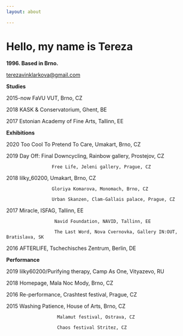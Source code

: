 ```yaml
---
layout: about

---
```

# Hello, my name is Tereza

**1996. Based in Brno.**

terezavinklarkova@gmail.com

**Studies**

2015-now   FaVU VUT, Brno, CZ

2018           KASK & Conservatorium, Ghent, BE

2017           Estonian Academy of Fine Arts, Tallinn, EE

**Exhibitions**

2020            Too Cool To Pretend To Care, Umakart, Brno, CZ

2019             Day Off: Final Downcycling, Rainbow gallery, Prostejov, CZ

                     Free Life, Jeleni gallery, Prague, CZ

2018             lilky_60200, Umakart, Brno, CZ

                     Gloriya Komarova, Monomach, Brno, CZ

                     Urban Skanzen, Clam-Gallais palace, Prague, CZ

2017              Miracle, ISFAG, Tallinn, EE

                      Navid Foundation, NAVID, Tallinn, EE

                      The Last Word, Nova Cvernovka, Gallery IN:OUT, Bratislava, SK

2016               AFTERLIFE, Tschechisches Zentrum, Berlin, DE

**Performance**

2019               lilky60200/Purifying therapy, Camp As One, Vityazevo, RU

2018               Homepage, Mala Noc Mody, Brno, CZ

2016               Re-performance, Crashtest festival, Prague, CZ

2015               Washing Patience, House of Arts, Brno, CZ

                       Malamut festival, Ostrava, CZ

                       Chaos festival Stritez, CZ              